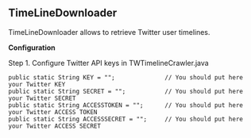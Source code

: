 
TimeLineDownloader
--------------------------

TimeLineDownloader allows to retrieve Twitter user timelines.

**Configuration**

Step 1. Configure Twitter API keys in TWTimelineCrawler.java

    public static String KEY = "";              // You should put here your Twitter KEY
    public static String SECRET = "";           // You should put here your Twitter SECRET
    public static String ACCESSTOKEN = "";      // You should put here your Twitter ACCESS TOKEN
    public static String ACCESSSECRET = "";     // You should put here your Twitter ACCESS SECRET
